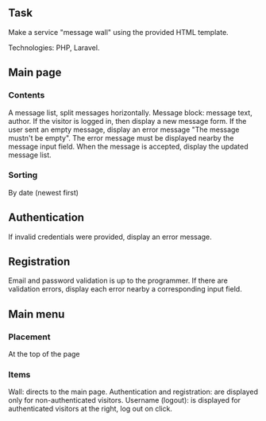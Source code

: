 ## Task

Make a service "message wall" using the provided HTML template.

Technologies: PHP, Laravel.

## Main page

### Contents
A message list, split messages horizontally.
Message block: message text, author.
If the visitor is logged in, then display a new message form.
If the user sent an empty message, display an error message "The message mustn't be empty". The error message must be displayed nearby the message input field.
When the message is accepted, display the updated message list.

### Sorting
By date (newest first)

## Authentication
If invalid credentials were provided, display an error message.

## Registration
Email and password validation is up to the programmer.
If there are validation errors, display each error nearby a corresponding input field.

## Main menu
### Placement
At the top of the page

### Items
Wall: directs to the main page.
Authentication and registration: are displayed only for non-authenticated visitors.
Username (logout): is displayed for authenticated visitors at the right, log out on click.
